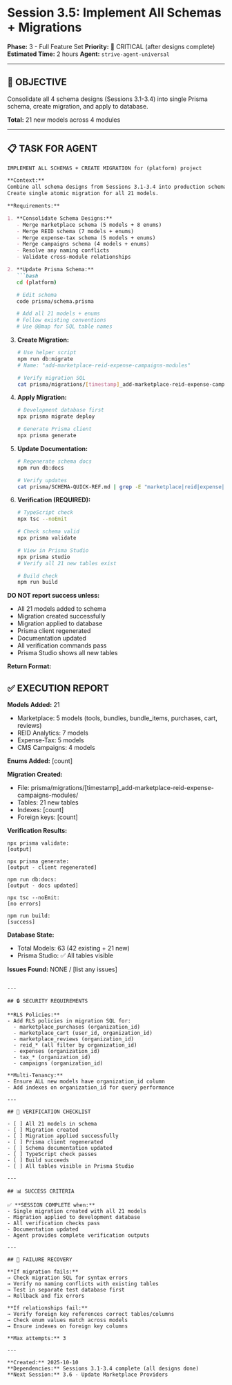 # Session 3.5: Implement All Schemas + Migrations

**Phase:** 3 - Full Feature Set
**Priority:** 🔴 CRITICAL (after designs complete)
**Estimated Time:** 2 hours
**Agent:** `strive-agent-universal`

---

## 🎯 OBJECTIVE

Consolidate all 4 schema designs (Sessions 3.1-3.4) into single Prisma schema, create migration, and apply to database.

**Total:** 21 new models across 4 modules

---

## 📋 TASK FOR AGENT

```markdown
IMPLEMENT ALL SCHEMAS + CREATE MIGRATION for (platform) project

**Context:**
Combine all schema designs from Sessions 3.1-3.4 into production schema.
Create single atomic migration for all 21 models.

**Requirements:**

1. **Consolidate Schema Designs:**
   - Merge marketplace schema (5 models + 8 enums)
   - Merge REID schema (7 models + enums)
   - Merge expense-tax schema (5 models + enums)
   - Merge campaigns schema (4 models + enums)
   - Resolve any naming conflicts
   - Validate cross-module relationships

2. **Update Prisma Schema:**
   ```bash
   cd (platform)

   # Edit schema
   code prisma/schema.prisma

   # Add all 21 models + enums
   # Follow existing conventions
   # Use @@map for SQL table names
   ```

3. **Create Migration:**
   ```bash
   # Use helper script
   npm run db:migrate
   # Name: "add-marketplace-reid-expense-campaigns-modules"

   # Verify migration SQL
   cat prisma/migrations/[timestamp]_add-marketplace-reid-expense-campaigns-modules/migration.sql
   ```

4. **Apply Migration:**
   ```bash
   # Development database first
   npx prisma migrate deploy

   # Generate Prisma client
   npx prisma generate
   ```

5. **Update Documentation:**
   ```bash
   # Regenerate schema docs
   npm run db:docs

   # Verify updates
   cat prisma/SCHEMA-QUICK-REF.md | grep -E "marketplace|reid|expense|campaign"
   ```

6. **Verification (REQUIRED):**
   ```bash
   # TypeScript check
   npx tsc --noEmit

   # Check schema valid
   npx prisma validate

   # View in Prisma Studio
   npx prisma studio
   # Verify all 21 new tables exist

   # Build check
   npm run build
   ```

**DO NOT report success unless:**
- All 21 models added to schema
- Migration created successfully
- Migration applied to database
- Prisma client regenerated
- Documentation updated
- All verification commands pass
- Prisma Studio shows all new tables

**Return Format:**
## ✅ EXECUTION REPORT

**Models Added:** 21
- Marketplace: 5 models (tools, bundles, bundle_items, purchases, cart, reviews)
- REID Analytics: 7 models
- Expense-Tax: 5 models
- CMS Campaigns: 4 models

**Enums Added:** [count]

**Migration Created:**
- File: prisma/migrations/[timestamp]_add-marketplace-reid-expense-campaigns-modules/
- Tables: 21 new tables
- Indexes: [count]
- Foreign keys: [count]

**Verification Results:**
```
npx prisma validate:
[output]

npx prisma generate:
[output - client regenerated]

npm run db:docs:
[output - docs updated]

npx tsc --noEmit:
[no errors]

npm run build:
[success]
```

**Database State:**
- Total Models: 63 (42 existing + 21 new)
- Prisma Studio: ✅ All tables visible

**Issues Found:** NONE / [list any issues]
```

---

## 🔒 SECURITY REQUIREMENTS

**RLS Policies:**
- Add RLS policies in migration SQL for:
  - marketplace_purchases (organization_id)
  - marketplace_cart (user_id, organization_id)
  - marketplace_reviews (organization_id)
  - reid_* (all filter by organization_id)
  - expenses (organization_id)
  - tax_* (organization_id)
  - campaigns (organization_id)

**Multi-Tenancy:**
- Ensure ALL new models have organization_id column
- Add indexes on organization_id for query performance

---

## 🧪 VERIFICATION CHECKLIST

- [ ] All 21 models in schema
- [ ] Migration created
- [ ] Migration applied successfully
- [ ] Prisma client regenerated
- [ ] Schema documentation updated
- [ ] TypeScript check passes
- [ ] Build succeeds
- [ ] All tables visible in Prisma Studio

---

## 📊 SUCCESS CRITERIA

✅ **SESSION COMPLETE when:**
- Single migration created with all 21 models
- Migration applied to development database
- All verification checks pass
- Documentation updated
- Agent provides complete verification outputs

---

## 🚨 FAILURE RECOVERY

**If migration fails:**
→ Check migration SQL for syntax errors
→ Verify no naming conflicts with existing tables
→ Test in separate test database first
→ Rollback and fix errors

**If relationships fail:**
→ Verify foreign key references correct tables/columns
→ Check enum values match across models
→ Ensure indexes on foreign key columns

**Max attempts:** 3

---

**Created:** 2025-10-10
**Dependencies:** Sessions 3.1-3.4 complete (all designs done)
**Next Session:** 3.6 - Update Marketplace Providers
